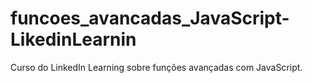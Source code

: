 # funcoes_avancadas_JavaScript-LikedinLearnin
Curso do LinkedIn Learning sobre funções avançadas com JavaScript.

